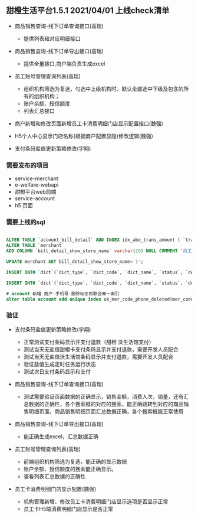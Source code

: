 ## 甜橙生活平台1.5.1 2021/04/01 上线check清单


* 商品销售查询-线下订单查询接口(高瑞)
    * 提供列表和对应明细接口
* 商品销售查询-线下订单导出接口(高瑞)
    * 提供全量接口,商户端负责生成excel
* 员工账号管理查询列表(高瑞)
    * 组织机构筛选为复选，勾选中上级机构时，默认全部选中下级及包含的所有的组织机构；
    * 账户余额、授信额度
    * 列表汇总接口
* 商户新增和修改页面新增员工卡消费明细门店显示配置接口(魏强)
* H5个人中心显示门店名称(根据商户配置显隐)修改逻辑(魏强)

* 支付条码盐值更新策略修改(宇翔)


### 需要发布的项目
* service-merchant
* e-welfare-webapi
* 甜橙平台web前端
* service-account
* h5 页面

### 需要上线的sql
```sql

ALTER TABLE `account_bill_detail` ADD INDEX idx_abe_trans_amount ( `trans_amount` );
ALTER TABLE `merchant`
ADD COLUMN `bill_detail_show_store_name` varchar(20) NULL COMMENT '员工卡消费明细门店显示' AFTER `remark`;

UPDATE merchant SET bill_detail_show_store_name='1';

INSERT INTO `dict`(`dict_type`, `dict_code`, `dict_name`, `status`, `deleted`, `sort`) VALUES ('Merchant.billDetailShowStoreName', '1', '显示', NULL, 0, 1);

INSERT INTO `dict`(`dict_type`, `dict_code`, `dict_name`, `status`, `deleted`, `sort`) VALUES ('Merchant.billDetailShowStoreName', '0', '不显示', NULL, 0, 2);

# account 新增 商户-手机号-删除标志的联合唯一索引
alter table account add unique index uk_mer_code_phone_deleted(mer_code,phone,deleted);
```

### 验证
* 支付条码盐值更新策略修改(宇翔)
    * 正常测试支付条码显示并支付退款（甜橙 沃生活馆支付）
    * 测试当天无盐值甜橙卡支付条码显示并支付退款，需要开发人员配合
    * 测试当天无盐值沃生活馆条码显示并支付退款，需要开发人员配合
    * 验证盐值生成定时任务运行状态
    * 测试次日支付条码显示和支付

* 商品销售查询-线下订单查询接口(高瑞)
    * 测试需要验证页面数据的正确显示，销售金额，消费人次，销量，还有汇总数据的正确性，各个搜索框的对应的搜索，能正确跳转到对应的商品销售明细页面，商品销售明细页面汇总数据正确，各个搜索框能正常使用
* 商品销售查询-线下订单导出接口(高瑞)
    * 能正确生成excel，汇总数据正确
* 员工账号管理查询列表(高瑞)
    * 前端组织机构筛选为复选，能正确的显示数据
    * 账户余额、授信额度的搜索能正确显示。
    * 查看列表汇总数据的正确性
* 员工卡消费明细门店显示配置(魏强)
    * 机构管理新增、修改员工卡消费明细门店显示选项是否显示正常
    * 员工卡H5端消费明细门店显示是否正常 